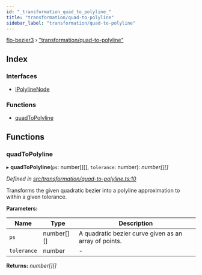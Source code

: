 ```yaml
---
id: "_transformation_quad_to_polyline_"
title: "transformation/quad-to-polyline"
sidebar_label: "transformation/quad-to-polyline"
---
```


[flo-bezier3](../globals.md) › ["transformation/quad-to-polyline"](_transformation_quad_to_polyline_.md)

## Index

### Interfaces

* [IPolylineNode](../interfaces/_transformation_quad_to_polyline_.ipolylinenode.md)

### Functions

* [quadToPolyline](_transformation_quad_to_polyline_.md#quadtopolyline)

## Functions

###  quadToPolyline

▸ **quadToPolyline**(`ps`: number[][], `tolerance`: number): *number[][]*

*Defined in [src/transformation/quad-to-polyline.ts:10](https://github.com/FlorisSteenkamp/FloBezier/blob/6f79660/src/transformation/quad-to-polyline.ts#L10)*

Transforms the given quadratic bezier into a polyline approximation to within
a given tolerance.

**Parameters:**

Name | Type | Description |
------ | ------ | ------ |
`ps` | number[][] | A quadratic bezier curve given as an array of points.  |
`tolerance` | number | - |

**Returns:** *number[][]*
